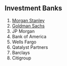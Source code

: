 ## Investment Banks
1. [Morgan Stanley](https://www.morganstanley.com/about-us-ir)
2. [Goldman Sachs](https://www.goldmansachs.com/investor-relations/presentations/index.html)
3. JP Morgan
4. Bank of America
5. Wells Fargo
6. Qatalyst Partners
7. Barclays
8. Citigroup
